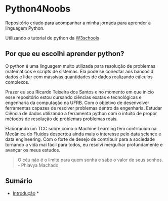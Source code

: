 # Python4Noobs
Repositório criado para acompanhar a minha jornada para aprender a linguagem Python.

Utilizando o tutorial de python da [W3schools](https://www.w3schools.com/python/python_intro.asp)


## Por que eu escolhi aprender python?
O python é uma linguagem muito utilizada para resolução de problemas matemáticos e scripts de sistemas. Ela pode se conectar aos bancos d dados e lidar com massivas quantidades de dados realizando cálculos complexos.

Prazer eu sou Ricardo Teixeira dos Santos e no momento em que inicio esse repositório estou cursando ciências exatas e tecnológicas e engenharia da computação na UFRB. Com o objetivo de desenvolver ferramentas capazes de resolver problemas dentro da engenharia. Estudar Ciência de dados utilizando a ferramenta python com o intuito de propor métodos de resolução de problemas problemas reais.

Elaborando um TCC sobre como o Machine Learning tem contribuido na Mecânica do Fluidos despertou ainda mais o interesse pelo data science e data engineering. Com o forte de desejo de contribuir para a sociedade tornando a vida mai fácil para todos, eu resolvi mergulhar profundamente e avançar os meus estudos.

> O céu não é o limite para quem sonha e sabe o valor de seus sonhos. - Phlavya Machado

## Sumário
* [Introdução](00_introducao/)
    * 